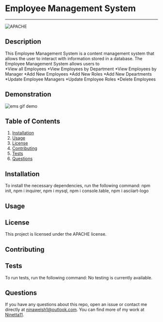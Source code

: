 # Employee Management System
  ---

  ![APACHE](https://img.shields.io/badge/license-APACHE-green)

  ## Description
  This Employee Management System is a content management system that allows the user to interact with information stored in a database. The Employee Management System allows users to  
  *View all Employees 
  *View Employees by Department 
  *View Employees by Manager
  *Add New Employees 
  *Add New Roles 
  *Add New Dpeartments 
  *Update Employee Managers 
  *Update Employee Roles 
  *Delete Employees
  
  ## Demonstration
![ems gif demo](https://user-images.githubusercontent.com/65838273/98313949-1865ba00-2029-11eb-99b8-bdb9bdded257.gif)

  ## Table of Contents
  1. [Installation](#installation)
  2. [Usage](#usage)
  3. [License](#license)
  4. [Contributing](#contributing)
  5. [Tests](#tests)
  6. [Questions](#questions)

  ## Installation
  To install the necessary dependencies, run the following command:
  npm init, npm i inquirer, npm i mysql, npm i console.table, npm i asciiart-logo

  ## Usage
  

  ## License 
  This project is licensed under the APACHE license.

  ## Contributing
  

  ## Tests
  To run tests, run the following command:
  No testing is currently available.

  ## Questions
  If you have any questions about this repo, open an issue or contact me directly at [ninawelsh1@outlook.com](mailto:ninawelsh1@outlook.com). You can find more of my work at [Ninetta11](https://www.github.com/Ninetta11).
